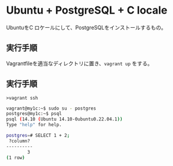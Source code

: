 # Ubuntu + PostgreSQL + C locale

UbuntuをC ロケールにして、PostgreSQLをインストールするもの。

## 実行手順

Vagrantfileを適当なディレクトリに置き、```vagrant up``` をする。

## 実行手順

```
>vagrant ssh
```

```bash
vagrant@my1c:~$ sudo su - postgres
postgres@my1c:~$ psql
psql (14.10 (Ubuntu 14.10-0ubuntu0.22.04.1))
Type "help" for help.

postgres=# SELECT 1 + 2;
 ?column?
----------
        3
(1 row)
```
